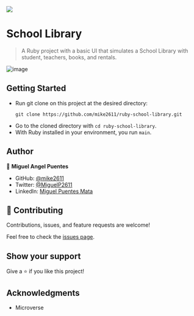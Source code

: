 ![](https://img.shields.io/badge/Microverse-blueviolet)

# School Library

> A Ruby project with a basic UI that simulates a School Library with student, teachers, books, and rentals.

![image](https://user-images.githubusercontent.com/28109626/146972258-ca34cc73-b582-4679-8eed-2cdbd2082aa1.png)


## Getting Started

- Run git clone on this project at the desired directory:
   ```
   git clone https://github.com/mike2611/ruby-school-library.git
   ```
- Go to the cloned directory with `cd ruby-school-library`.
- With Ruby installed in your environment, you run `main`.

## Author

👤 **Miguel Angel Puentes**

- GitHub: [@mike2611](https://github.com/mike2611)
- Twitter: [@MiguelP2611](https://twitter.com/MiguelP2611)
- LinkedIn: [Miguel Puentes Mata](https://linkedin.com/in/miguel-puentes-mata-90a562139/)

## 🤝 Contributing

Contributions, issues, and feature requests are welcome!

Feel free to check the [issues page](../../issues/).

## Show your support

Give a ⭐️ if you like this project!

## Acknowledgments

- Microverse
